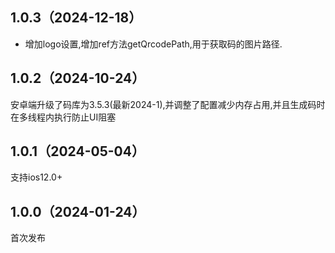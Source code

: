## 1.0.3（2024-12-18）
* 增加logo设置,增加ref方法getQrcodePath,用于获取码的图片路径.
## 1.0.2（2024-10-24）
安卓端升级了码库为3.5.3(最新2024-1),并调整了配置减少内存占用,并且生成码时在多线程内执行防止UI阻塞
## 1.0.1（2024-05-04）
支持ios12.0+
## 1.0.0（2024-01-24）
首次发布
